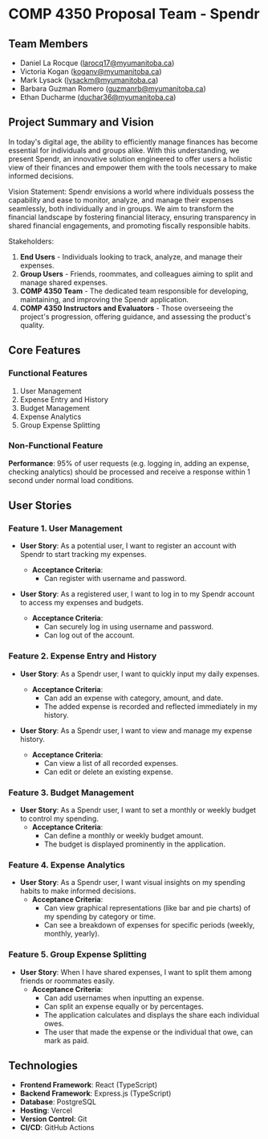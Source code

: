 # COMP 4350 Proposal Team - Spendr

## Team Members
 - Daniel La Rocque (larocq17@myumanitoba.ca)
 - Victoria Kogan (koganv@myumanitoba.ca)
 - Mark Lysack (lysackm@myumanitoba.ca)       
 - Barbara Guzman Romero (guzmanrb@myumanitoba.ca)
 - Ethan Ducharme (duchar36@myumanitoba.ca)       
 
## Project Summary and Vision

In today's digital age, the ability to efficiently manage finances has become essential for individuals and groups alike. With this understanding, we present Spendr, an innovative solution engineered to offer users a holistic view of their finances and empower them with the tools necessary to make informed decisions.

Vision Statement: Spendr envisions a world where individuals possess the capability and ease to monitor, analyze, and manage their expenses seamlessly, both individually and in groups. We aim to transform the financial landscape by fostering financial literacy, ensuring transparency in shared financial engagements, and promoting fiscally responsible habits.

Stakeholders:

1. **End Users** - Individuals looking to track, analyze, and manage their expenses.
2. **Group Users** - Friends, roommates, and colleagues aiming to split and manage shared expenses.
3. **COMP 4350 Team** - The dedicated team responsible for developing, maintaining, and improving the Spendr application.
4. **COMP 4350 Instructors and Evaluators** - Those overseeing the project's progression, offering guidance, and assessing the product's quality.

## Core Features

### Functional Features

1. User Management
2. Expense Entry and History
3. Budget Management
4. Expense Analytics
5. Group Expense Splitting

### Non-Functional Feature

**Performance**: 95% of user requests (e.g. logging in, adding an expense, checking analytics) should be processed and receive a response within 1 second under normal load conditions.

## User Stories

### Feature 1. User Management

- **User Story**: As a potential user, I want to register an account with Spendr to start tracking my expenses.
  - **Acceptance Criteria**:
    - Can register with username and password.

- **User Story**: As a registered user, I want to log in to my Spendr account to access my expenses and budgets.
  - **Acceptance Criteria**:
    - Can securely log in using username and password.
    - Can log out of the account.

### Feature 2. Expense Entry and History

- **User Story**: As a Spendr user, I want to quickly input my daily expenses.
  - **Acceptance Criteria**:
    - Can add an expense with category, amount, and date.
    - The added expense is recorded and reflected immediately in my history.

- **User Story**: As a Spendr user, I want to view and manage my expense history.
  - **Acceptance Criteria**:
    - Can view a list of all recorded expenses.
    - Can edit or delete an existing expense.

### Feature 3. Budget Management

- **User Story**: As a Spendr user, I want to set a monthly or weekly budget to control my spending.
  - **Acceptance Criteria**:
    - Can define a monthly or weekly budget amount.
    - The budget is displayed prominently in the application.

### Feature 4. Expense Analytics

- **User Story**: As a Spendr user, I want visual insights on my spending habits to make informed decisions.
  - **Acceptance Criteria**:
    - Can view graphical representations (like bar and pie charts) of my spending by category or time.
    - Can see a breakdown of expenses for specific periods (weekly, monthly, yearly).

### Feature 5. Group Expense Splitting

- **User Story**: When I have shared expenses, I want to split them among friends or roommates easily.
  - **Acceptance Criteria**:
    - Can add usernames when inputting an expense.
    - Can split an expense equally or by percentages.
    - The application calculates and displays the share each individual owes.
    - The user that made the expense or the individual that owe, can mark as paid.

## Technologies

- **Frontend Framework**: React (TypeScript)
- **Backend Framework**: Express.js (TypeScript)
- **Database**: PostgreSQL
- **Hosting**: Vercel
- **Version Control**: Git
- **CI/CD**: GitHub Actions
